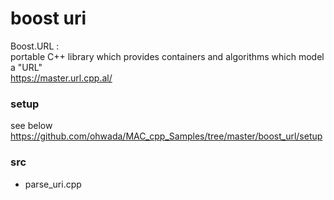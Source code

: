 boost uri
===============

 Boost.URL :  
portable C++ library which provides containers and algorithms which model a "URL"  
https://master.url.cpp.al/  


### setup  
see below   
https://github.com/ohwada/MAC_cpp_Samples/tree/master/boost_url/setup  


### src
- parse_uri.cpp  


